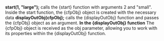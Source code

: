  **start(1, "large");**
 calls the {start} function with arguments 2 and "small". Inside the start function, the {cfpObj} object is created with the necessary data
**displayOutObj(cfpObj);**
 calls the {displayOutObj} function and passes the {cfpObj} object as an argument.
 **In the {displayOutObj} function**
 The {cfpObj} object is received as the obj parameter, allowing you to work with its properties within the {displayOutObj} function.